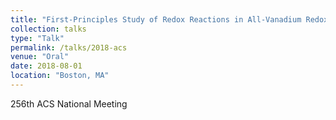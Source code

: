 ```yaml
---
title: "First-Principles Study of Redox Reactions in All-Vanadium Redox Flow Batteries."
collection: talks
type: "Talk"
permalink: /talks/2018-acs
venue: "Oral"
date: 2018-08-01
location: "Boston, MA"
---
```

256th ACS National Meeting
